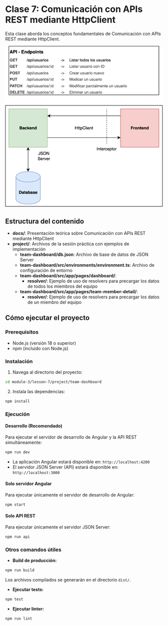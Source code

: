 # Clase 7: Comunicación con APIs REST mediante HttpClient

Esta clase aborda los conceptos fundamentales de Comunicación con APIs REST mediante HttpClient.

![injector](./docs/assets/json-server.png)

## Estructura del contenido

- **docs/**: Presentación teórica sobre Comunicación con APIs REST mediante HttpClient
- **project/**: Archivos de la sesión práctica con ejemplos de implementación
  - **team-dashboard/db.json**: Archivo de base de datos de JSON Server
  - **team-dashboard/src/environments/environment.ts**: Archivo de configuración de entorno
  - **team-dashboard/src/app/pages/dashboard/**:
    - **resolver/**: Ejemplo de uso de resolvers para precargar los datos de todos los miembros del equipo
  - **team-dashboard/src/app/pages/team-member-detail/**:
    - **resolver/**: Ejemplo de uso de resolvers para precargar los datos de un miembro del equipo

## Cómo ejecutar el proyecto

### Prerequisitos

- Node.js (versión 18 o superior)
- npm (incluido con Node.js)

### Instalación

1. Navega al directorio del proyecto:

```bash
cd module-3/lesson-7/project/team-dashboard
```

2. Instala las dependencias:

```bash
npm install
```

### Ejecución

#### Desarrollo (Recomendado)

Para ejecutar el servidor de desarrollo de Angular y la API REST simultáneamente:

```bash
npm run dev
```

- La aplicación Angular estará disponible en: `http://localhost:4200`
- El servidor JSON Server (API) estará disponible en: `http://localhost:3000`

#### Solo servidor Angular

Para ejecutar únicamente el servidor de desarrollo de Angular:

```bash
npm start
```

#### Solo API REST

Para ejecutar únicamente el servidor JSON Server:

```bash
npm run api
```

### Otros comandos útiles

- **Build de producción:**

```bash
npm run build
```

Los archivos compilados se generarán en el directorio `dist/`.

- **Ejecutar tests:**

```bash
npm test
```

- **Ejecutar linter:**

```bash
npm run lint
```
